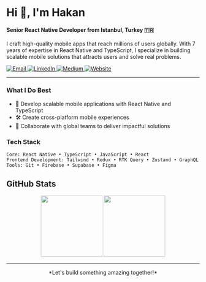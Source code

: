 # Hi 👋, I'm Hakan

#### Senior React Native Developer from Istanbul, Turkey 🇹🇷

I craft high-quality mobile apps that reach millions of users globally. With 7 years of expertise in React Native and TypeScript, I specialize in building scalable mobile solutions that attracts users and solve real problems.

<a href="mailto:cehakanakin@gmail.com">
  <img src="https://img.shields.io/badge/Email-D14836?style=flat&logo=gmail&logoColor=white" alt="Email" />
</a>
<a href="https://www.linkedin.com/in/cehakanakin/">
  <img src="https://img.shields.io/badge/LinkedIn-0077B5?style=flat&logo=linkedin&logoColor=white" alt="LinkedIn" />
</a>
<a href="https://medium.com/@cehakanakin">
  <img src="https://img.shields.io/badge/Medium-12100E?style=flat&logo=medium&logoColor=white" alt="Medium" />
</a>
<a href="https://hakanakin.dev">
  <img src="https://img.shields.io/badge/Website-4285F4?style=flat&logo=google-chrome&logoColor=white" alt="Website" />
</a>

---

### What I Do Best

- 📱 Develop scalable mobile applications with React Native and TypeScript
- 🛠 Create cross-platform mobile experiences
- 👥 Collaborate with global teams to deliver impactful solutions

### Tech Stack

```
Core: React Native • TypeScript • JavaScript • React
Frontend Development: Tailwind • Redux • RTK Query • Zustand • GraphQL
Tools: Git • Firebase • Supabase • Figma
```

## GitHub Stats
<div align="center">
  <img height="160em" src="https://github-readme-stats.vercel.app/api?username=hknakn&show_icons=true&hide_border=true&bg_color=ffffff&title_color=000000&icon_color=000000&text_color=000000"/>
  <img height="160em" src="https://github-readme-streak-stats.herokuapp.com/?user=hknakn&hide_border=true&background=ffffff&ring=000000&fire=000000&currStreakLabel=000000"/>
</div>

---
<div align="center">
 *Let's build something amazing together!*
</div>
